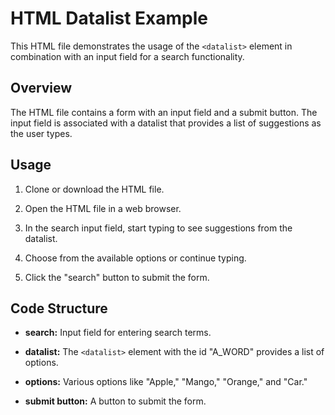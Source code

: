 # HTML Datalist Example

This HTML file demonstrates the usage of the `<datalist>` element in combination with an input field for a search functionality.

## Overview

The HTML file contains a form with an input field and a submit button. The input field is associated with a datalist that provides a list of suggestions as the user types.

## Usage

1. Clone or download the HTML file.

2. Open the HTML file in a web browser.

3. In the search input field, start typing to see suggestions from the datalist.

4. Choose from the available options or continue typing.

5. Click the "search" button to submit the form.

## Code Structure

- **search:** Input field for entering search terms.
  
- **datalist:** The `<datalist>` element with the id "A_WORD" provides a list of options.
  
- **options:** Various options like "Apple," "Mango," "Orange," and "Car."

- **submit button:** A button to submit the form.
